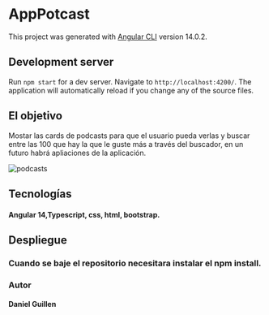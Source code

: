 # AppPotcast

This project was generated with [Angular CLI](https://github.com/angular/angular-cli) version 14.0.2.

## Development server

Run `npm start` for a dev server. Navigate to `http://localhost:4200/`. The application will automatically reload if you change any of the source files.

## El objetivo

Mostar las cards de podcasts para que el usuario pueda verlas y buscar entre las 100 que hay la que le guste más a través del buscador, en un futuro habrá apliaciones de la aplicación.

![podcasts](https://github.com/danideveloperweb/podcast/tree/main/src/assets/img/podcasts.JPG)

## Tecnologías
#### Angular 14,Typescript,  css,  html, bootstrap.

## Despliegue
### Cuando se baje el repositorio necesitara instalar el npm install.

### Autor
#### Daniel Guillen

 

